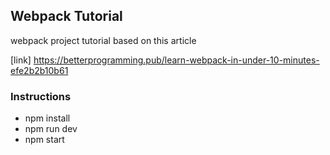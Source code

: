 ## Webpack Tutorial 
webpack project tutorial based on this article 

[link] https://betterprogramming.pub/learn-webpack-in-under-10-minutes-efe2b2b10b61

### Instructions
* npm install 
* npm run dev
* npm start
